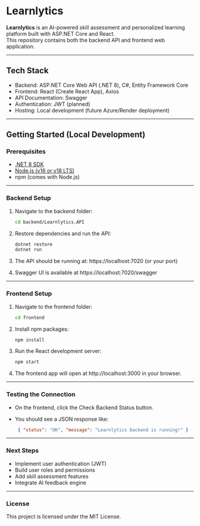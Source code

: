 # Learnlytics

**Learnlytics** is an AI-powered skill assessment and personalized learning platform built with ASP.NET Core and React.  
This repository contains both the backend API and frontend web application.

---

## Tech Stack

- Backend: ASP.NET Core Web API (.NET 8), C#, Entity Framework Core  
- Frontend: React (Create React App), Axios  
- API Documentation: Swagger  
- Authentication: JWT (planned)  
- Hosting: Local development (future Azure/Render deployment)  

---

## Getting Started (Local Development)

### Prerequisites

- [.NET 8 SDK](https://dotnet.microsoft.com/en-us/download/dotnet/8.0)  
- [Node.js (v16 or v18 LTS)](https://nodejs.org/en/download/)  
- npm (comes with Node.js)  

---

### Backend Setup

1. Navigate to the backend folder:

   ```bash
   cd backend/Learnlytics.API

2. Restore dependencies and run the API:

   ```bash
   dotnet restore
   dotnet run
   
3. The API should be running at: https://localhost:7020 (or your port)
4. Swagger UI is available at https://localhost:7020/swagger

---

### Frontend Setup

1. Navigate to the frontend folder:

   ```bash
   cd frontend

2. Install npm packages:

   ```bash
   npm install
   
3. Run the React development server:

   ```bash
   npm start

4. The frontend app will open at http://localhost:3000 in your browser.

---

### Testing the Connection

- On the frontend, click the Check Backend Status button.
- You should see a JSON response like:

  ```json
   { "status": "OK", "message": "Learnlytics backend is running!" }

---

### Next Steps

- Implement user authentication (JWT)
- Build user roles and permissions
- Add skill assessment features
- Integrate AI feedback engine

---

### License
This project is licensed under the MIT License.



